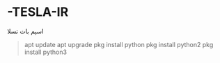 # -TESLA-IR
اسپم بات تسلا
> apt update 
> apt upgrade 
> pkg install python
> pkg install python2
> pkg install python3
